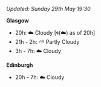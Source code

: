 *Updated: Sunday 29th May 19:30*

**Glasgow**

* 20h: :cloud: Cloudy [:cyclone:(:cloud:) as of 20h]
* 21h - 2h: :partly_sunny: Partly Cloudy
* 3h - 7h: :cloud: Cloudy

**Edinburgh**

* 20h - 7h: :cloud: Cloudy

